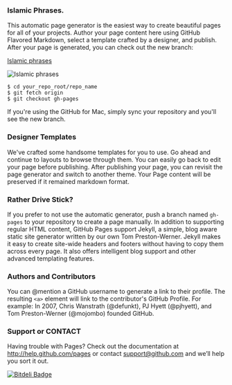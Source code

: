 ### Islamic Phrases.
This automatic page generator is the easiest way to create beautiful pages for all of your projects. Author your page content here using GitHub Flavored Markdown, select a template crafted by a designer, and publish. After your page is generated, you can check out the new branch:

[Islamic phrases](https://addons.instantbird.org/en-US/instantbird/addon/332/ "Link for Add")

![Islamic phrases](https://addons.instantbird.org/en-US/instantbird/images/p/879/1346729958 "Islamic phrases")

```
$ cd your_repo_root/repo_name
$ git fetch origin
$ git checkout gh-pages
```

If you're using the GitHub for Mac, simply sync your repository and you'll see the new branch.

### Designer Templates
We've crafted some handsome templates for you to use. Go ahead and continue to layouts to browse through them. You can easily go back to edit your page before publishing. After publishing your page, you can revisit the page generator and switch to another theme. Your Page content will be preserved if it remained markdown format.

### Rather Drive Stick?
If you prefer to not use the automatic generator, push a branch named `gh-pages` to your repository to create a page manually. In addition to supporting regular HTML content, GitHub Pages support Jekyll, a simple, blog aware static site generator written by our own Tom Preston-Werner. Jekyll makes it easy to create site-wide headers and footers without having to copy them across every page. It also offers intelligent blog support and other advanced templating features.

### Authors and Contributors
You can @mention a GitHub username to generate a link to their profile. The resulting `<a>` element will link to the contributor's GitHub Profile. For example: In 2007, Chris Wanstrath (@defunkt), PJ Hyett (@pjhyett), and Tom Preston-Werner (@mojombo) founded GitHub.

### Support or CONTACT
Having trouble with Pages? Check out the documentation at http://help.github.com/pages or contact support@github.com and we’ll help you sort it out.

[![Bitdeli Badge](https://d2weczhvl823v0.cloudfront.net/alexsalas/islamic-phrases/trend.png)](https://bitdeli.com/free "Bitdeli Badge")

